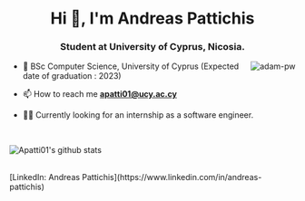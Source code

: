 <h1 align="center">Hi 👋, I'm Andreas Pattichis</h1>
<h3 align="center">Student at University of Cyprus, Nicosia.</h3>

<p><img align="right" src="https://github.com/Adam-pw/Adam-pw/blob/main/animation_500_kxa883sd.gif" alt="adam-pw" /></p>


- 🌱 BSc Computer Science, University of Cyprus (Expected date of graduation : 2023) 

- 📫 How to reach me **apatti01@ucy.ac.cy**

- 🧑‍💼 Currently looking for an internship as a software engineer.

<br>

<!-- <p><img align="center" src="https://github-readme-streak-stats.herokuapp.com/?user=apatti01&theme=dark&background=0d1117&date_format=M%20j%5B%2C%20Y%5D" alt="apatti01" /></p> -->

![Apatti01's github stats](https://github-readme-stats.vercel.app/api?username=apatti01&show_icons=true&theme=tokyonight)

<!-- <img src="https://github-readme-streak-stats.herokuapp.com/?user=apatti01&theme=tokyonight" alt="mystreak"/> -->
<br>
<!-- ![Apatti01's Top Langs](https://github-readme-stats.vercel.app/api/top-langs/?username=apatti01&theme=tokyonight&layout=compact)
<br> -->
[LinkedIn: Andreas Pattichis](https://www.linkedin.com/in/andreas-pattichis)
